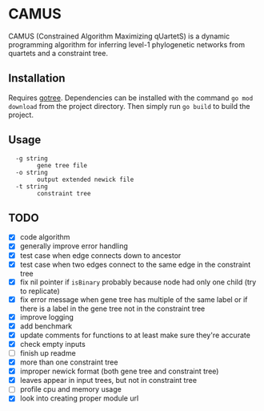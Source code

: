# CAMUS 

CAMUS (Constrained Algorithm Maximizing qUartetS) is a dynamic programming
algorithm for inferring level-1 phylogenetic networks from quartets and a
constraint tree.

## Installation

Requires [gotree](https://github.com/evolbioinfo/gotree). Dependencies can be
installed with the command `go mod download` from the project directory. Then
simply run `go build` to build the project.

## Usage

```
  -g string
        gene tree file
  -o string
        output extended newick file
  -t string
        constraint tree
```

## TODO

- [x] code algorithm
- [x] generally improve error handling
- [x] test case when edge connects down to ancestor 
- [x] test case when two edges connect to the same edge in the constraint tree
- [x] fix nil pointer if `isBinary` probably because node had only one child
  (try to replicate)
- [x] fix error message when gene tree has multiple of the same label or if
  there is a label in the gene tree not in the constraint tree
- [x] improve logging
- [x] add benchmark
- [x] update comments for functions to at least make sure they're accurate
- [x] check empty inputs
- [ ] finish up readme
- [x] more than one constraint tree
- [x] improper newick format (both gene tree and constraint tree)
- [x] leaves appear in input trees, but not in constraint tree
- [ ] profile cpu and memory usage
- [x] look into creating proper module url
